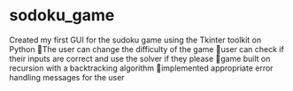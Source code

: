 # sodoku_game
Created my first GUI for the sudoku game using the Tkinter toolkit on Python
The user can change the difficulty of the game 
user can check if their inputs are correct and use the solver if they please
game built on recursion with a backtracking algorithm
implemented appropriate error handling messages for the user
